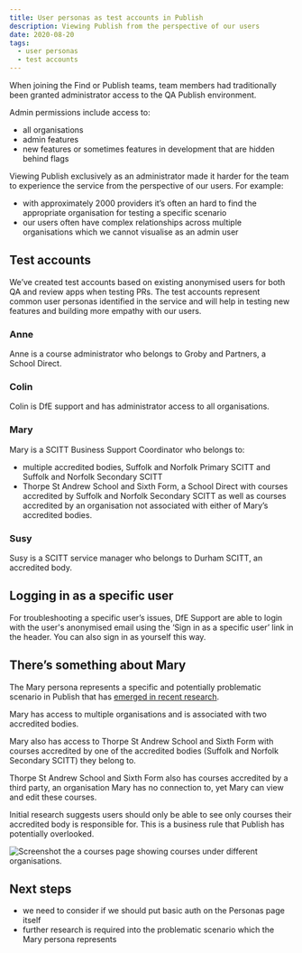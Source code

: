 ```yaml
---
title: User personas as test accounts in Publish
description: Viewing Publish from the perspective of our users
date: 2020-08-20
tags:
  - user personas
  - test accounts
---
```


When joining the Find or Publish teams, team members had traditionally been granted administrator access to the QA Publish environment.

Admin permissions include access to:

- all organisations
- admin features
- new features or sometimes features in development that are hidden behind flags

Viewing Publish exclusively as an administrator made it harder for the team to experience the service from the perspective of our users. For example:

- with approximately 2000 providers it’s often an hard to find the appropriate organisation for testing a specific scenario
- our users often have complex relationships across multiple organisations which we cannot visualise as an admin user

## Test accounts

We’ve created test accounts based on existing anonymised users for both QA and review apps when testing PRs. The test accounts represent common user personas identified in the service and will help in testing new features and building more empathy with our users.

### Anne

Anne is a course administrator who belongs to Groby and Partners, a School Direct.

### Colin

Colin is DfE support and has administrator access to all organisations.

### Mary

Mary is a SCITT Business Support Coordinator who belongs to:

- multiple accredited bodies, Suffolk and Norfolk Primary SCITT and Suffolk and Norfolk Secondary SCITT
- Thorpe St Andrew School and Sixth Form, a School Direct with courses accredited by Suffolk and Norfolk Secondary SCITT as well as courses accredited by an organisation not associated with either of Mary’s accredited bodies.

### Susy

Susy is a SCITT service manager who belongs to Durham SCITT, an accredited body.

## Logging in as a specific user

For troubleshooting a specific user’s issues, DfE Support are able to login with the user's anonymised email using the ‘Sign in as a specific user’ link in the header. You can also sign in as yourself this way.

## There’s something about Mary

The Mary persona represents a specific and potentially problematic scenario in Publish that has [emerged in recent research](/publish-teacher-training-courses/users-with-multiple-organisation-access/#limiting-access-to-some-courses).

Mary has access to multiple organisations and is associated with two accredited bodies.

Mary also has access to Thorpe St Andrew School and Sixth Form with courses accredited by one of the accredited bodies (Suffolk and Norfolk Secondary SCITT) they belong to.

Thorpe St Andrew School and Sixth Form also has courses accredited by a third party, an organisation Mary has no connection to, yet Mary can view and edit these courses.

Initial research suggests users should only be able to see only courses their accredited body is responsible for. This is a business rule that Publish has potentially overlooked.

![Screenshot the a courses page showing courses under different organisations.](courses-screenshot.png "Mary is not associated with the University of East Anglia yet can still view and edit the courses they accredit.")

## Next steps

- we need to consider if we should put basic auth on the Personas page itself
- further research is required into the problematic scenario which the Mary persona represents
